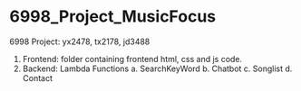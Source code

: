 # 6998_Project_MusicFocus
6998 Project: yx2478, tx2178, jd3488

1. Frontend: folder containing frontend html, css and js code.
2. Backend: Lambda Functions
    a. SearchKeyWord
    b. Chatbot
    c. Songlist
    d. Contact
